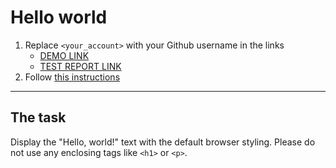 # Hello world
1. Replace `<your_account>` with your Github username in the links
    - [DEMO LINK](https://<Mishtal-Andrii>.github.io/layout_hello-world/) <br>
    - [TEST REPORT LINK](https://<Mishtal-Andriigit>.github.io/layout_hello-world/report/html_report/)
2. Follow [this instructions](https://mate-academy.github.io/layout_task-guideline/)
___

## The task
Display the "Hello, world!" text with the default browser styling. Please do not
use any enclosing tags like `<h1>` or `<p>`.
